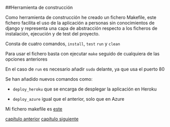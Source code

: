 ##Herramienta de construcción

Como herramienta de construcción he creado un fichero Makefile, este fichero facilita el uso de la aplicación a personas sin conocimientos de django y representa una capa de abstracción respecto a los ficheros de instalación, ejecución y de test del proyecto.

Consta de cuatro comandos, `install`, `test` `run` y `clean`

Para usar el fichero basta con ejecutar `make` seguido de cualquiera de las opciones anteriores

En el caso de `run` es necesario añadir `sudo` delante, ya que usa el puerto 80

Se han añadido nuevos comandos como:

* `deploy_heroku` que se encarga de desplegar la aplicación en Heroku

* `deploy_azure` igual que el anterior, solo que en Azure

Mi fichero makefile es [este](../Makefile)

[capítulo anterior](capitulo1-introduccion.md) [capítulo siguiente](capitulo3-test.md)